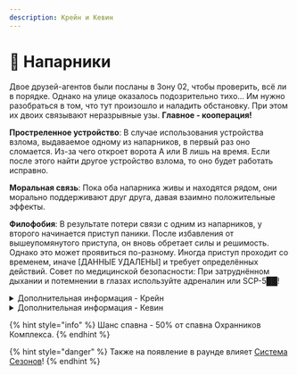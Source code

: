 ```yaml
---
description: Крейн и Кевин
---
```


# 🤝 Напарники

Двое друзей-агентов были посланы в Зону 02, чтобы проверить, всё ли в порядке. Однако на улице оказалось подозрительно тихо... Им нужно разобраться в том, что тут произошло и наладить обстановку. При этом их двоих связывают неразрывные узы. **Главное - кооперация!**

**Простреленное устройство**: В случае использования устройства взлома, выдаваемое одному из напарников, в первый раз оно сломается. Из-за чего откроет ворота A или B лишь на время. Если после этого найти другое устройство взлома, то оно будет работать исправно.

**Моральная связь**: Пока оба напарника живы и находятся рядом, они морально поддерживают друг друга, давая взаимно положительные эффекты.

**Филофобия**: В результате потери связи с одним из напарников, у второго начинается приступ паники. После избавления от вышеупомянутого приступа, он вновь обретает силы и решимость. Однако это может проявиться по-разному. Иногда приступ проходит со временем, иначе \[ДАННЫЕ УДАЛЕНЫ] и требует определённых действий. Совет по медицинской безопасности: При затруднённом дыхании и потемнении в глазах используйте адреналин или SCP-5██!

<details>

<summary>Дополнительная информация - Крейн</summary>

* **Класс**: Охранник Комплекса
* **Оружие**: COM-18, COM-15
* **Уровень доступа**: Карта Охранника
* **Броня**: Лёгкая броня
* **Особое снаряжение**: Отсутствует

</details>

<details>

<summary>Дополнительная информация - Кевин</summary>

* **Класс**: Охранник Комплекса
* **Оружие**: Отсутствует
* **Уровень доступа**: Карта Рядового МОГ
* **Броня**: Отсутствует
* **Особое снаряжение**: Карта Взлома (одноразовая)

</details>

{% hint style="info" %}
Шанс спавна - 50% от спавна Охранников Комплекса.
{% endhint %}

{% hint style="danger" %}
Также на появление в раунде влияет [Система Сезонов](../../server-systems/seasons-system.md)!
{% endhint %}
